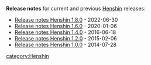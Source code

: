 **Release notes** for current and previous [Henshin](Henshin "wikilink")
releases:

-   [Release notes Henshin
    1.8.0](https://www.eclipse.org/lists/henshin-user/msg00196.html) -
    2022-06-30
-   [Release notes Henshin
    1.6.0](https://www.eclipse.org/lists/henshin-user/msg00194.html) -
    2020-01-06
-   [Release notes Henshin
    1.4.0](https://www.eclipse.org/lists/henshin-user/msg00053.html) -
    2016-06-18
-   [Release notes Henshin
    1.2.0](http://web.archive.org/web/20210417144257/http://www.ckrause.org/2015/02/henshin-12.html) -
    2015-02-06
-   [Release notes Henshin
    1.0.0](http://web.archive.org/web/20210508033305/http://www.ckrause.org/2014/07/henshin-10.html) -
    2014-07-28

[category:Henshin](category:Henshin "wikilink")
